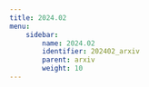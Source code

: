 ```yaml
---
title: 2024.02
menu:
    sidebar:
        name: 2024.02
        identifier: 202402_arxiv
        parent: arxiv
        weight: 10
---
```

            